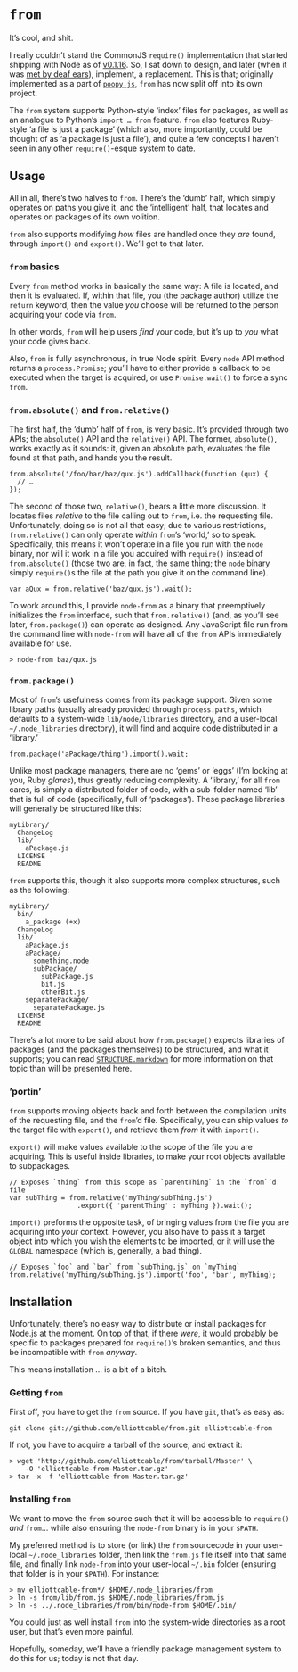 `from`
======
It’s cool, and shit.

I really couldn’t stand the CommonJS `require()` implementation that started
shipping with Node as of [v0.1.16][api-change]. So, I sat down to design, and
later (when it was [met by deaf ears][commonjs-thread]), implement, a
replacement. This is that; originally implemented as a part of
[`poopy.js`][poopy], `from` has now split off into its own project.

The `from` system supports Python-style ‘index’ files for packages, as well as
an analogue to Python’s `import … from` feature. `from` also features Ruby-
style ‘a file is just a package’ (which also, more importantly, could be
thought of as  ‘a package is just a file’), and quite a few concepts I haven’t
seen in any other `require()`-esque system to date.

  [api-change]: http://github.com/ry/node/blob/master/ChangeLog#L166-182 "ChangeLog for Node.js v0.1.16"
  [commonjs-thread]: http://groups.google.com/group/commonjs/browse_thread/thread/9a17690dd164281f "CommonJS mailing list thread on my original design for `acquire()`"
  [poopy]: http://github.com/elliottcable/poopy.js#readme "The poopy.js project/contract"

Usage
-----
All in all, there’s two halves to `from`. There’s the ‘dumb’ half, which
simply operates on paths you give it, and the ‘intelligent’ half, that locates
and operates on packages of its own volition.

`from` also supports modifying *how* files are handled once they *are* found,
through `import()` and `export()`. We’ll get to that later.

### `from` basics
Every `from` method works in basically the same way: A file is located, and
then it is evaluated. If, within that file, you (the package author) utilize
the `return` keyword, then the value *you* choose will be returned to the
person acquiring your code via `from`.

In other words, `from` will help users *find* your code, but it’s up to *you*
what your code gives back.

Also, `from` is fully asynchronous, in true Node spirit. Every `node` API
method returns a `process.Promise`; you’ll have to either provide a callback
to be executed when the target is acquired, or use `Promise.wait()` to force
a sync `from`.

### `from.absolute()` and `from.relative()`
The first half, the ‘dumb’ half of `from`, is very basic. It’s provided
through two APIs; the `absolute()` API and the `relative()` API. The former,
`absolute()`, works exactly as it sounds: it, given an absolute path,
evaluates the file found at that path, and hands you the result.

    from.absolute('/foo/bar/baz/qux.js').addCallback(function (qux) {
      // …
    });

The second of those two, `relative()`, bears a little more discussion. It
locates files *relative* to the file calling out to `from`, i.e. the
requesting file. Unfortunately, doing so is not all that easy; due to various
restrictions, `from.relative()` can only operate *within* `from`’s ‘world,’ so
to speak. Specifically, this means it won’t operate in a file you run with the
`node` binary, nor will it work in a file you acquired with `require()`
instead of `from.absolute()` (those two are, in fact, the same thing; the
`node` binary simply `require()`s the file at the path you give it on the
command line).

    var aQux = from.relative('baz/qux.js').wait();

To work around this, I provide `node-from` as a binary that preemptively
initializes the `from` interface, such that `from.relative()` (and, as you’ll
see later, `from.package()`) can operate as designed. Any JavaScript file run
from the command line with `node-from` will have all of the `from` APIs
immediately available for use.

    > node-from baz/qux.js

### `from.package()`
Most of `from`’s usefulness comes from its package support. Given some library
paths (usually already provided through `process.paths`, which defaults to a
system-wide `lib/node/libraries` directory, and a user-local
`~/.node_libraries` directory), it will find and acquire code distributed in a
‘library.’

    from.package('aPackage/thing').import().wait;

Unlike most package managers, there are no ‘gems’ or ‘eggs’ (I’m looking at
you, Ruby *glares*), thus greatly reducing complexity. A ‘library,’ for all
`from` cares, is simply a distributed folder of code, with a sub-folder named
‘lib’ that is full of code (specifically, full of ‘packages’). These package
libraries will generally be structured like this:

    myLibrary/
      ChangeLog
      lib/
        aPackage.js
      LICENSE
      README

`from` supports this, though it also supports more complex structures, such as
the following:

    myLibrary/
      bin/
        a_package (+x)
      ChangeLog
      lib/
        aPackage.js
        aPackage/
          something.node
          subPackage/
            subPackage.js
            bit.js
            otherBit.js
        separatePackage/
          separatePackage.js
      LICENSE
      README

There’s a lot more to be said about how `from.package()` expects libraries of
packages (and the packages themselves) to be structured, and what it supports;
you can read [`STRUCTURE.markdown`][STRUCTURE] for more information on that
topic than will be presented here.

  [STRUCTURE]: ./blob/Master/STRUCTURE.markdown "A detailed description of library structure for library authors"

### ’portin’
`from` supports moving objects back and forth between the compilation units of
the requesting file, and the `from`’d file. Specifically, you can ship values
*to* the target file with `export()`, and retrieve them *from* it with
`import()`.

`export()` will make values available to the scope of the file you are
acquiring. This is useful inside libraries, to make your root objects
available to subpackages.

    // Exposes `thing` from this scope as `parentThing` in the `from`’d file
    var subThing = from.relative('myThing/subThing.js')
                     .export({ 'parentThing' : myThing }).wait();

`import()` preforms the opposite task, of bringing values from the file you
are acquiring into *your* context. However, you also have to pass it a target
object into which you wish the elements to be imported, or it will use the
`GLOBAL` namespace (which is, generally, a bad thing).

    // Exposes `foo` and `bar` from `subThing.js` on `myThing`
    from.relative('myThing/subThing.js').import('foo', 'bar', myThing);

Installation
------------
Unfortunately, there’s no easy way to distribute or install packages for
Node.js at the moment. On top of that, if there *were*, it would probably be
specific to packages prepared for `require()`’s broken semantics, and thus be
incompatible with `from` *anyway*.

This means installation … is a bit of a bitch.

### Getting `from`
First off, you have to get the `from` source. If you have `git`, that’s as
easy as:

    git clone git://github.com/elliottcable/from.git elliottcable-from

If not, you have to acquire a tarball of the source, and extract it:

    > wget 'http://github.com/elliottcable/from/tarball/Master' \
        -O 'elliottcable-from-Master.tar.gz'
    > tar -x -f 'elliottcable-from-Master.tar.gz'

### Installing `from`
We want to move the `from` source such that it will be accessible to
`require()` *and* `from`… while also ensuring the `node-from` binary is in
your `$PATH`.

My preferred method is to store (or link) the `from` sourcecode in your
user-local `~/.node_libraries` folder, then link the `from.js` file itself
into that same file, and finally link `node-from` into your user-local
`~/.bin` folder (ensuring that folder is in your `$PATH`). For instance:

    > mv elliottcable-from*/ $HOME/.node_libraries/from
    > ln -s from/lib/from.js $HOME/.node_libraries/from.js
    > ln -s ../.node_libraries/from/bin/node-from $HOME/.bin/

You could just as well install `from` into the system-wide directories as a
root user, but that’s even more painful.

Hopefully, someday, we’ll have a friendly package management system to do this
for us; today is not that day.
